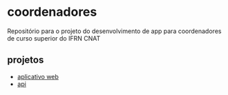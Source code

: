 # coordenadores
Repositório para o projeto do desenvolvimento de app para coordenadores de curso superior do IFRN CNAT


## projetos
- [aplicativo web](https://github.com/csaifrn/coordenadores-webapp)
- [api](https://github.com/csaifrn/coordenadores-api)
